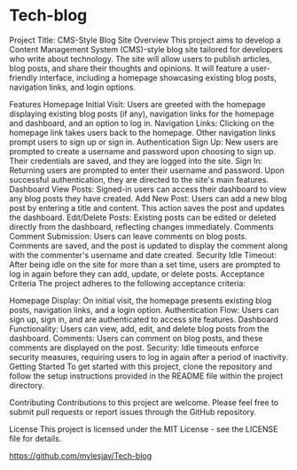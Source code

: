 # Tech-blog

Project Title: CMS-Style Blog Site
Overview
This project aims to develop a Content Management System (CMS)-style blog site tailored for developers who write about technology. The site will allow users to publish articles, blog posts, and share their thoughts and opinions. It will feature a user-friendly interface, including a homepage showcasing existing blog posts, navigation links, and login options.

Features
Homepage
Initial Visit: Users are greeted with the homepage displaying existing blog posts (if any), navigation links for the homepage and dashboard, and an option to log in.
Navigation Links: Clicking on the homepage link takes users back to the homepage. Other navigation links prompt users to sign up or sign in.
Authentication
Sign Up: New users are prompted to create a username and password upon choosing to sign up. Their credentials are saved, and they are logged into the site.
Sign In: Returning users are prompted to enter their username and password. Upon successful authentication, they are directed to the site's main features.
Dashboard
View Posts: Signed-in users can access their dashboard to view any blog posts they have created.
Add New Post: Users can add a new blog post by entering a title and content. This action saves the post and updates the dashboard.
Edit/Delete Posts: Existing posts can be edited or deleted directly from the dashboard, reflecting changes immediately.
Comments
Comment Submission: Users can leave comments on blog posts. Comments are saved, and the post is updated to display the comment along with the commenter's username and date created.
Security
Idle Timeout: After being idle on the site for more than a set time, users are prompted to log in again before they can add, update, or delete posts.
Acceptance Criteria
The project adheres to the following acceptance criteria:

Homepage Display: On initial visit, the homepage presents existing blog posts, navigation links, and a login option.
Authentication Flow: Users can sign up, sign in, and are authenticated to access site features.
Dashboard Functionality: Users can view, add, edit, and delete blog posts from the dashboard.
Comments: Users can comment on blog posts, and these comments are displayed on the post.
Security: Idle timeouts enforce security measures, requiring users to log in again after a period of inactivity.
Getting Started
To get started with this project, clone the repository and follow the setup instructions provided in the README file within the project directory.

Contributing
Contributions to this project are welcome. Please feel free to submit pull requests or report issues through the GitHub repository.

License
This project is licensed under the MIT License - see the LICENSE file for details.

https://github.com/mylesjav/Tech-blog

